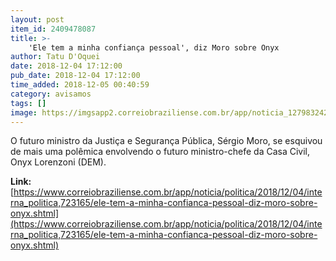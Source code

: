 ```yaml
---
layout: post
item_id: 2409478087
title: >-
    'Ele tem a minha confiança pessoal', diz Moro sobre Onyx
author: Tatu D'Oquei
date: 2018-12-04 17:12:00
pub_date: 2018-12-04 17:12:00
time_added: 2018-12-05 00:40:59
category: avisamos
tags: []
image: https://imgsapp2.correiobraziliense.com.br/app/noticia_127983242361/2018/12/04/723165/20181204141555499801o.jpg
---
```


O futuro ministro da Justiça e Segurança Pública, Sérgio Moro, se esquivou de mais uma polêmica envolvendo o futuro ministro-chefe da Casa Civil, Onyx Lorenzoni (DEM).

**Link:** [https://www.correiobraziliense.com.br/app/noticia/politica/2018/12/04/interna_politica,723165/ele-tem-a-minha-confianca-pessoal-diz-moro-sobre-onyx.shtml](https://www.correiobraziliense.com.br/app/noticia/politica/2018/12/04/interna_politica,723165/ele-tem-a-minha-confianca-pessoal-diz-moro-sobre-onyx.shtml)

